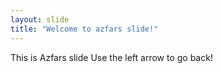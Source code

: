 ```yaml
---
layout: slide
title: "Welcome to azfars slide!"
---
```

This is Azfars slide
Use the left arrow to go back!